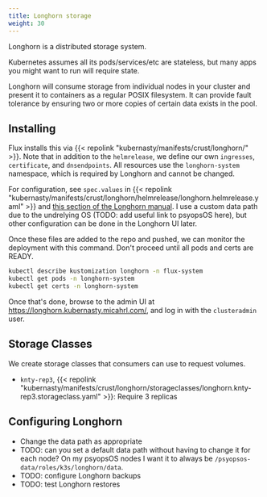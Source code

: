 ```yaml
---
title: Longhorn storage
weight: 30
---
```


Longhorn is a distributed storage system.

Kubernetes assumes all its pods/services/etc are stateless,
but many apps you might want to run will require state.

Longhorn will consume storage from individual nodes in your cluster
and present it to containers as a regular POSIX filesystem.
It can provide fault tolerance by ensuring two or more copies of certain data exists in the pool.

## Installing

Flux installs this via
{{< repolink "kubernasty/manifests/crust/longhorn/" >}}.
Note that in addition to the `helmrelease`,
we define our own `ingresses`, `certificate`, and `dnsendpoints`.
All resources use the `longhorn-system` namespace,
which is required by Longhorn and cannot be changed.

For configuration, see `spec.values` in
{{< repolink "kubernasty/manifests/crust/longhorn/helmrelease/longhorn.helmrelease.yaml" >}}
and [this section of the Longhorn manual](https://longhorn.io/docs/1.4.0/advanced-resources/deploy/customizing-default-settings/).
I use a custom data path due to the undrelying OS
(TODO: add useful link to psyopsOS here),
but other configuration can be done in the Longhorn UI later.

Once these files are added to the repo and pushed,
we can monitor the deployment with this command.
Don't proceed until all pods and certs are READY.

```sh
kubectl describe kustomization longhorn -n flux-system
kubectl get pods -n longhorn-system
kubectl get certs -n longhorn-system
```

Once that's done, browse to the admin UI at <https://longhorn.kubernasty.micahrl.com/>,
and log in with the `clusteradmin` user.

## Storage Classes

We create storage classes that consumers can use to request volumes.

* `knty-rep3`,
  {{< repolink "kubernasty/manifests/crust/longhorn/storageclasses/longhorn.knty-rep3.storageclass.yaml" >}}:
  Require 3 replicas

## Configuring Longhorn

* Change the data path as appropriate
* TODO: can you set a default data path without having to change it for each node?
  On my psyopsOS nodes I want it to always be `/psyopsos-data/roles/k3s/longhorn/data`.
* TODO: configure Longhorn backups
* TODO: test Longhorn restores
